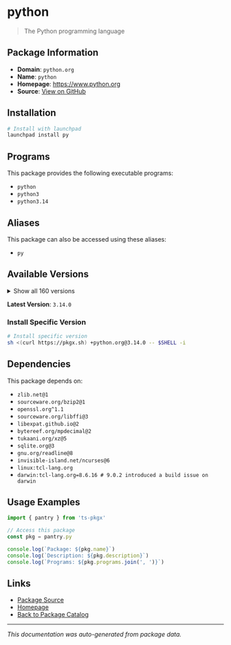 # python

> The Python programming language

## Package Information

- **Domain**: `python.org`
- **Name**: `python`
- **Homepage**: https://www.python.org
- **Source**: [View on GitHub](https://github.com/pkgxdev/pantry/tree/main/projects/python.org/package.yml)

## Installation

```bash
# Install with launchpad
launchpad install py
```

## Programs

This package provides the following executable programs:

- `python`
- `python3`
- `python3.14`

## Aliases

This package can also be accessed using these aliases:

- `py`

## Available Versions

<details>
<summary>Show all 160 versions</summary>

- `3.14.0`, `3.13.9`, `3.13.8`, `3.13.7`, `3.13.6`
- `3.13.5`, `3.13.4`, `3.13.3`, `3.13.2`, `3.13.1`
- `3.13.0`, `3.12.12`, `3.12.11`, `3.12.10`, `3.12.9`
- `3.12.8`, `3.12.7`, `3.12.6`, `3.12.5`, `3.12.4`
- `3.12.3`, `3.12.2`, `3.12.1`, `3.12.0`, `3.11.14`
- `3.11.13`, `3.11.12`, `3.11.11`, `3.11.10`, `3.11.9`
- `3.11.8`, `3.11.7`, `3.11.6`, `3.11.5`, `3.11.4`
- `3.11.3`, `3.11.2`, `3.11.1`, `3.11.0`, `3.10.19`
- `3.10.18`, `3.10.17`, `3.10.16`, `3.10.15`, `3.10.14`
- `3.10.13`, `3.10.12`, `3.10.11`, `3.10.10`, `3.10.8`
- `3.10.7`, `3.10.6`, `3.10.5`, `3.10.4`, `3.10.3`
- `3.10.2`, `3.10.1`, `3.10.0`, `3.9.24`, `3.9.23`
- `3.9.22`, `3.9.21`, `3.9.20`, `3.9.19`, `3.9.18`
- `3.9.17`, `3.9.16`, `3.9.15`, `3.9.14`, `3.9.13`
- `3.9.12`, `3.9.11`, `3.9.10`, `3.9.9`, `3.9.8`
- `3.9.7`, `3.9.6`, `3.9.5`, `3.9.4`, `3.9.3`
- `3.9.2`, `3.9.1`, `3.9.0`, `3.8.20`, `3.8.19`
- `3.8.18`, `3.8.17`, `3.8.16`, `3.8.15`, `3.8.14`
- `3.8.13`, `3.8.12`, `3.8.11`, `3.8.10`, `3.8.9`
- `3.8.8`, `3.8.7`, `3.8.6`, `3.8.5`, `3.8.4`
- `3.8.3`, `3.8.2`, `3.8.1`, `3.8.0`, `3.7.17`
- `3.7.16`, `3.7.15`, `3.7.14`, `3.7.13`, `3.7.12`
- `3.7.11`, `3.7.10`, `3.7.9`, `3.7.8`, `3.7.7`
- `3.7.6`, `3.7.5`, `3.7.4`, `3.7.3`, `3.7.2`
- `3.7.1`, `3.7.0`, `3.6.15`, `3.6.14`, `3.6.13`
- `3.6.12`, `3.6.11`, `3.6.10`, `3.6.9`, `3.6.8`
- `3.6.7`, `3.6.6`, `3.6.5`, `3.6.4`, `3.6.3`
- `3.6.2`, `3.6.1`, `3.6.0`, `3.5.10`, `3.5.9`
- `3.5.8`, `3.5.7`, `3.5.6`, `3.5.5`, `3.5.4`
- `3.5.3`, `3.5.2`, `3.5.1`, `3.5.0`, `3.4.10`
- `3.4.9`, `3.4.8`, `3.4.7`, `3.4.6`, `3.4.5`
- `3.4.4`, `3.4.3`, `3.4.2`, `3.3.0`, `2.7.18`

</details>

**Latest Version**: `3.14.0`

### Install Specific Version

```bash
# Install specific version
sh <(curl https://pkgx.sh) +python.org@3.14.0 -- $SHELL -i
```

## Dependencies

This package depends on:

- `zlib.net@1`
- `sourceware.org/bzip2@1`
- `openssl.org^1.1`
- `sourceware.org/libffi@3`
- `libexpat.github.io@2`
- `bytereef.org/mpdecimal@2`
- `tukaani.org/xz@5`
- `sqlite.org@3`
- `gnu.org/readline@8`
- `invisible-island.net/ncurses@6`
- `linux:tcl-lang.org`
- `darwin:tcl-lang.org=8.6.16 # 9.0.2 introduced a build issue on darwin`

## Usage Examples

```typescript
import { pantry } from 'ts-pkgx'

// Access this package
const pkg = pantry.py

console.log(`Package: ${pkg.name}`)
console.log(`Description: ${pkg.description}`)
console.log(`Programs: ${pkg.programs.join(', ')}`)
```

## Links

- [Package Source](https://github.com/pkgxdev/pantry/tree/main/projects/python.org/package.yml)
- [Homepage](https://www.python.org)
- [Back to Package Catalog](../../package-catalog.md)

---

*This documentation was auto-generated from package data.*
